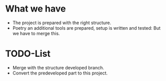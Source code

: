 # What we have

* The project is prepared with the right structure.
* Poetry an additional tools are prepared, setup is written and tested: But we have to merge this.

# TODO-List

* Merge with the structure developed branch.
* Convert the predeveloped part to this project.

